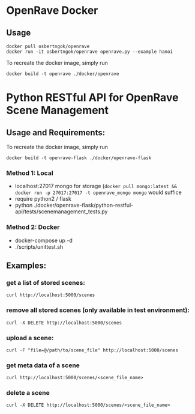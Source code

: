 # OpenRave Docker

## Usage
```
docker pull osbertngok/openrave
docker run -it osbertngok/openrave openrave.py --example hanoi
```

To recreate the docker image, simply run
```
docker build -t openrave ./docker/openrave
```

# Python RESTful API for OpenRave Scene Management

## Usage and Requirements:

To recreate the docker image, simply run
```
docker build -t openrave-flask ./docker/openrave-flask
```

### Method 1: Local
* localhost:27017 mongo for storage (`docker pull mongo:latest && docker run -p 27017:27017 -t openrave_mongo mongo` would suffice
* require python2 / flask
* python ./docker/openrave-flask/python-restful-api/tests/scenemanagement_tests.py

### Method 2: Docker
* docker-compose up -d
* ./scripts/unittest.sh

## Examples:

### get a list of stored scenes:

```
curl http://localhost:5000/scenes
```

### remove all stored scenes (only available in test environment):
```
curl -X DELETE http://localhost:5000/scenes
```

### upload a scene:
```
curl -F "file=@/path/to/scene_file" http://localhost:5000/scenes
```

### get meta data of a scene
```
curl http://localhost:5000/scenes/<scene_file_name>
```

### delete a scene
```
curl -X DELETE http://localhost:5000/scenes/<scene_file_name>
```




